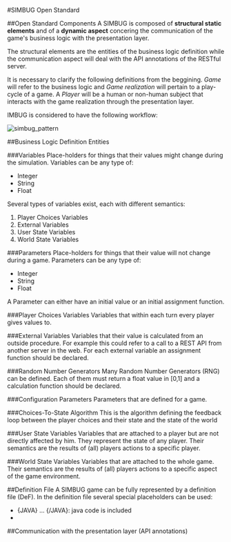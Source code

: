 #SIMBUG Open Standard

##Open Standard Components
A SIMBUG is composed of **structural static elements** and of a **dynamic aspect** concering the communication of the game's business logic with the presentation layer.

The structural elements are the entities of the business logic definition while the communication aspect will deal with the API annotations of the RESTful server.

It is necessary to clarify the following definitions from the beggining. *Game* will refer to the business logic and *Game realization* will pertain to a play-cycle of a game. A *Player* will be a human or non-human subject that interacts with the game realization through the presentation layer.

IMBUG is considered to have the following workflow:

![simbug_pattern](https://cloud.githubusercontent.com/assets/13544631/8996812/bfa27e74-3723-11e5-812e-8e344d365688.png)


##Business Logic Definition Entities

###Variables
Place-holders for things that their values might change during the simulation. 
Variables can be any type of:
* Integer
* String
* Float

Several types of variables exist, each with different semantics: 

1. Player Choices Variables
2. External Variables
3. User State Variables 
4. World State Variables

###Parameters
Place-holders for things that their value will not change during a game.
Parameters can be any type of:
* Integer
* String
* Float

A Parameter can either have an initial value or an initial assignment function.

###Player Choices Variables
Variables that within each turn every player gives values to. 


###External Variables
Variables that their value is calculated from an outside procedure. 
For example this could refer to a call to a REST API from another server in the web.
For each external variable an assignment function should be declared.


###Random Number Generators
Many Random Number Generators (RNG) can be defined. 
Each of them must return a float value in [0,1] and a calculation function should be declared.


###Configuration Parameters
Parameters that are defined for a game.

###Choices-To-State Algorithm
This is the algorithm defining the feedback loop between the player choices and their state and the state of the world

###User State Variables 
Variables that are attached to a player but are not directly affected by him. 
They represent the state of any player.
Their semantics are the results of (all) players actions to a specific player. 

###World State Variables
Variables that are attached to the whole game.
Their semantics are the results of (all) players actions to a specific aspect of the game environment. 

##Definition File
A SIMBUG game can be fully represented by a definition file (DeF). 
In the definition file several special placeholders can be used:
* {JAVA} ... {/JAVA}: java code is included
* 

##Communication with the presentation layer (API annotations)
